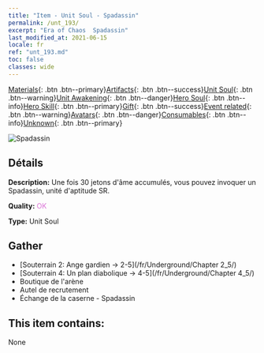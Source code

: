 ```yaml
---
title: "Item - Unit Soul - Spadassin"
permalink: /unt_193/
excerpt: "Era of Chaos  Spadassin"
last_modified_at: 2021-06-15
locale: fr
ref: "unt_193.md"
toc: false
classes: wide
---
```

 [Materials](/ItemsFR/){: .btn .btn--primary}[Artifacts](/ItemsFR/Artifacts/){: .btn .btn--success}[Unit Soul](/ItemsFR/UnitSoul/){: .btn .btn--warning}[Unit Awakening](/ItemsFR/UnitAwakening/){: .btn .btn--danger}[Hero Soul](/ItemsFR/HeroSoul/){: .btn .btn--info}[Hero Skill](/ItemsFR/HeroSkill/){: .btn .btn--primary}[Gift](/ItemsFR/Gift/){: .btn .btn--success}[Event related](/ItemsFR/Events/){: .btn .btn--warning}[Avatars](/ItemsFR/Avatars/){: .btn .btn--danger}[Consumables](/ItemsFR/Consumables/){: .btn .btn--info}[Unknown](/ItemsFR/Unknown/){: .btn .btn--primary}

 ![Spadassin](/images/u/ti_shizijun.jpg)

## Détails
 **Description:** Une fois 30 jetons d'âme accumulés, vous pouvez invoquer un Spadassin, unité d'aptitude SR.

 **Quality:** <span style="color: #DA70D6">OK</span>

 **Type:** Unit Soul

## Gather

*    [Souterrain 2: Ange gardien -> 2-5](/fr/Underground/Chapter 2_5/) 
*    [Souterrain 4: Un plan diabolique -> 4-5](/fr/Underground/Chapter 4_5/) 
*    Boutique de l'arène 
*    Autel de recrutement 
*    Échange de la caserne - Spadassin 

## This item contains:

  None

